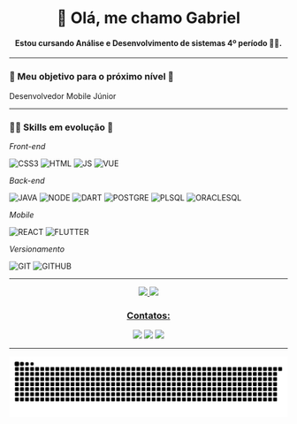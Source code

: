 <h1 align="center">👋 Olá, me chamo Gabriel</h1>

<h4 align="center">Estou  cursando Análise e Desenvolvimento de sistemas 4º período 👨‍💻.</h4>

---

### 🎯 Meu objetivo para o próximo nível 🎯

Desenvolvedor Mobile Júnior

---

### 👨‍💻 Skills em evolução 🚀

*Front-end*

<img src="https://img.icons8.com/color/48/000000/css3.png" alt="CSS3" heigth="40" width="40" title="CSS3"></img>
<img src="https://img.icons8.com/color/48/000000/html-5--v1.png" alt="HTML" heigth="40" width="40" title="HTML"></img>
<img src="https://img.icons8.com/color/48/000000/javascript--v1.png" alt="JS" heigth="40" width="40" title="JS"></img>
<img src="https://img.icons8.com/color/48/000000/vue-js.png" alt="VUE" heigth="40" width="40" title="VUE"></img>

*Back-end*

<img src="https://img.icons8.com/color/48/000000/java-coffee-cup-logo--v1.png" alt="JAVA" heigth="40" width="40" title="JAVA"></img>
<img src="https://img.icons8.com/color/48/000000/nodejs.png" alt="NODE" heigth="40" width="40" title="NODE"></img>
<img src="https://img.icons8.com/color/48/000000/dart.png" alt="DART" heigth="40" width="40" title="DART"></img>
<img src="https://img.icons8.com/color/48/000000/postgreesql.png" alt="POSTGRE" heigth="40" width="40" title="POSTGRE"></img>
<img src="http://www.dbamaker.com.br/files//course/36e5898eda.png" alt="PLSQL" heigth="40" width="40" title="PLSQL"></img>
<img src="https://img.icons8.com/color/48/000000/oracle-logo.png" alt="ORACLESQL" heigth="40" width="40" title="ORACLESQL"></img>

*Mobile*

<img src="https://img.icons8.com/color/48/000000/react-native.png" alt="REACT" heigth="40" width="40" title="REACT"></img>
<img src="https://img.icons8.com/color/48/000000/flutter.png" alt="FLUTTER" heigth="40" width="40" title="FLUTTER"></img>

*Versionamento*

<img src="https://img.icons8.com/color/48/000000/git.png" alt="GIT" heigth="40" width="40" title="GIT"></img>
<img src="https://img.icons8.com/plasticine/100/000000/github.png" alt="GITHUB" heigth="40" width="40" title="GITHUB"></img>

---

<div align="center">
  <a href="https://github.com/bilson15">
  <img height="180em" src="https://github-readme-stats.vercel.app/api?username=bilson15&show_icons=true&theme=github_dark"/>
  <img height="180em" src="https://github-readme-stats.vercel.app/api/top-langs/?username=bilson15&layout=compact&langs_count=7&theme=github_dark"/>
</div>



<h3 align="center">Contatos:</h3>
<div align="center">
  <a href="https://www.instagram.com/gabriel.bilson" target="_blank"><img src="https://img.shields.io/badge/-Instagram-%23515bd4?style=for-the-badge&logo=instagram&logoColor=white" target="_blank"></a>
  <a href = "mailto:gabrielfelipe.bil@gmail.com"><img src="https://img.shields.io/badge/-Gmail-%23333?style=for-the-badge&logo=gmail&logoColor=white" target="_blank"></a>
  <a href="https://www.linkedin.com/in/gabriel-felipe-1232b31b5" target="_blank"><img src="https://img.shields.io/badge/-LinkedIn-%230077B5?style=for-the-badge&logo=linkedin&logoColor=white" target="_blank"></a>
</div>
  
 ---
  
![Snake animation](https://github.com/bilson15/bilson15/blob/output/github-contribution-grid-snake.svg)
